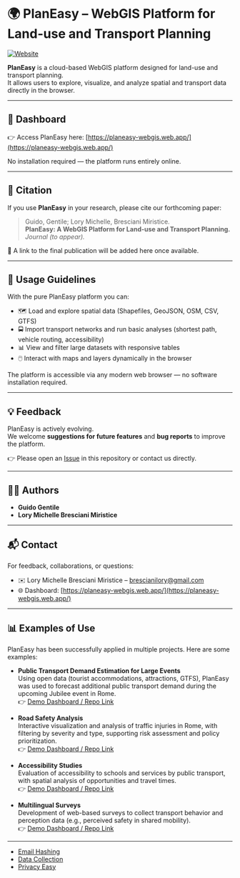# 🌍 PlanEasy – WebGIS Platform for Land-use and Transport Planning

[![Website](https://img.shields.io/badge/Dashboard-Live-brightgreen)](https://planeasy-webgis.web.app/)  

**PlanEasy** is a cloud-based WebGIS platform designed for land-use and transport planning.  
It allows users to explore, visualize, and analyze spatial and transport data directly in the browser.  

---

## 🔗 Dashboard

👉 Access PlanEasy here: [https://planeasy-webgis.web.app/](https://planeasy-webgis.web.app/)  

No installation required — the platform runs entirely online.

---

## 📖 Citation

If you use **PlanEasy** in your research, please cite our forthcoming paper:

> Guido, Gentile; Lory Michelle, Bresciani Miristice.  
> **PlanEasy: A WebGIS Platform for Land-use and Transport Planning.** *Journal (to appear).*  

📌 A link to the final publication will be added here once available.  

---

## 🧭 Usage Guidelines

With the pure PlanEasy platform you can:  

- 🗺️ Load and explore spatial data (Shapefiles, GeoJSON, OSM, CSV, GTFS)  
- 🚍 Import transport networks and run basic analyses (shortest path, vehicle routing, accessibility)  
- 📊 View and filter large datasets with responsive tables  
- 🖱️ Interact with maps and layers dynamically in the browser  

The platform is accessible via any modern web browser — no software installation required.  

---

## 💡 Feedback

PlanEasy is actively evolving.  
We welcome **suggestions for future features** and **bug reports** to improve the platform.  

👉 Please open an [Issue](../../issues) in this repository or contact us directly.  

---

## 👩‍🔬 Authors

- **Guido Gentile**  
- **Lory Michelle Bresciani Miristice**  

---

## 📬 Contact

For feedback, collaborations, or questions:  
- ✉️ Lory Michelle Bresciani Miristice – [brescianilory@gmail.com](mailto:brescianilory@gmail.com)  
- 🌐 Dashboard: [https://planeasy-webgis.web.app/](https://planeasy-webgis.web.app/)  

---

## 📊 Examples of Use

PlanEasy has been successfully applied in multiple projects. Here are some examples:

- **Public Transport Demand Estimation for Large Events**  
  Using open data (tourist accommodations, attractions, GTFS), PlanEasy was used to forecast additional public transport demand during the upcoming Jubilee event in Rome.  
  👉 [Demo Dashboard / Repo Link](#)

- **Road Safety Analysis**  
  Interactive visualization and analysis of traffic injuries in Rome, with filtering by severity and type, supporting risk assessment and policy prioritization.  
  👉 [Demo Dashboard / Repo Link](#)

- **Accessibility Studies**  
  Evaluation of accessibility to schools and services by public transport, with spatial analysis of opportunities and travel times.  
  👉 [Demo Dashboard / Repo Link](#)

- **Multilingual Surveys**  
  Development of web-based surveys to collect transport behavior and perception data (e.g., perceived safety in shared mobility).  
  👉 [Demo Dashboard / Repo Link](#)

---

- [Email Hashing](user-data/email-hashing.md)
- [Data Collection](user-data/data-collection.md)
- [Privacy Easy](user-data/privacy-easy.md)